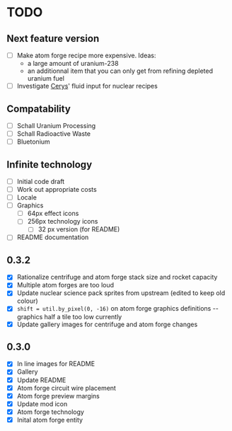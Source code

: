# TODO

## Next feature version

- [ ] Make atom forge recipe more expensive. Ideas:
  * a large amount of uranium-238
  * an additionnal item that you can only get from refining depleted uranium fuel
- [ ] Investigate [Cerys](https://mods.factorio.com/mod/Cerys-Moon-of-Fulgora)' fluid input for nuclear recipes

## Compatability

- [ ] Schall Uranium Processing
- [ ] Schall Radioactive Waste
- [ ] Bluetonium

## Infinite technology

- [ ] Initial code draft
- [ ] Work out appropriate costs
- [ ] Locale
- [ ] Graphics
  - [ ] 64px effect icons
  - [ ] 256px technology icons
    - [ ] 32 px version (for README)
- [ ] README documentation

## 0.3.2

- [X] Rationalize centrifuge and atom forge stack size and rocket capacity
- [X] Multiple atom forges are too loud
- [X] Update nuclear science pack sprites from upstream (edited to keep old colour)
- [X] `shift = util.by_pixel(0, -16)` on atom forge graphics definitions -- graphics half a tile too low currently
- [X] Update gallery images for centrifuge and atom forge changes

## 0.3.0

- [X] In line images for README
- [X] Gallery
- [X] Update README
- [X] Atom forge circuit wire placement
- [X] Atom forge preview margins
- [X] Update mod icon
- [X] Atom forge technology
- [X] Inital atom forge entity
